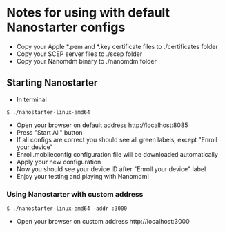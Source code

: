# Notes for using with default Nanostarter configs
* Copy your Apple *.pem and *.key certificate files to ./certificates folder
* Copy your SCEP server files to ./scep folder
* Copy your Nanomdm binary to ./nanomdm folder

## Starting Nanostarter
* In terminal
```
$ ./nanostarter-linux-amd64
```
* Open your browser on default address http://localhost:8085
* Press "Start All" button
* If all configs are correct you should see all green labels, except "Enroll your device"
* Enroll.mobileconfig configuration file will be downloaded automatically
* Apply your new configuration
* Now you should see your device ID after "Enroll your device" label
* Enjoy your testing and playing with Nanomdm!


### Using Nanostarter with custom address
```
$ ./nanostarter-linux-amd64 -addr :3000
```
* Open your browser on custom address http://localhost:3000